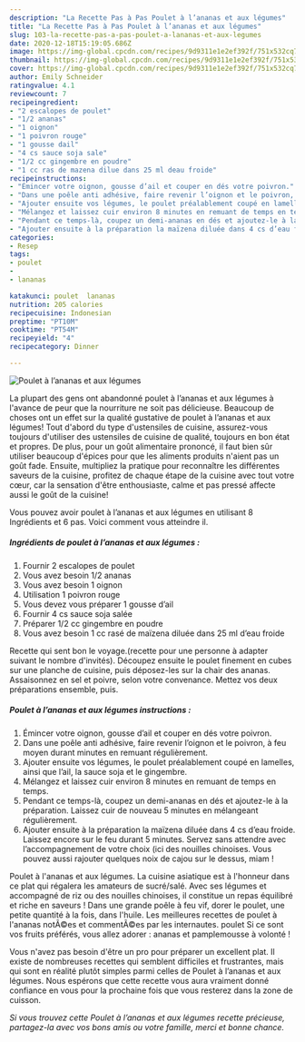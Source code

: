 ```yaml
---
description: "La Recette Pas à Pas Poulet à l’ananas et aux légumes"
title: "La Recette Pas à Pas Poulet à l’ananas et aux légumes"
slug: 103-la-recette-pas-a-pas-poulet-a-lananas-et-aux-legumes
date: 2020-12-18T15:19:05.686Z
image: https://img-global.cpcdn.com/recipes/9d9311e1e2ef392f/751x532cq70/poulet-a-lananas-et-aux-legumes-photo-principale-de-la-recette.jpg
thumbnail: https://img-global.cpcdn.com/recipes/9d9311e1e2ef392f/751x532cq70/poulet-a-lananas-et-aux-legumes-photo-principale-de-la-recette.jpg
cover: https://img-global.cpcdn.com/recipes/9d9311e1e2ef392f/751x532cq70/poulet-a-lananas-et-aux-legumes-photo-principale-de-la-recette.jpg
author: Emily Schneider
ratingvalue: 4.1
reviewcount: 7
recipeingredient:
- "2 escalopes de poulet"
- "1/2 ananas"
- "1 oignon"
- "1 poivron rouge"
- "1 gousse dail"
- "4 cs sauce soja sale"
- "1/2 cc gingembre en poudre"
- "1 cc ras de mazena dilue dans 25 ml deau froide"
recipeinstructions:
- "Émincer votre oignon, gousse d’ail et couper en dés votre poivron."
- "Dans une poêle anti adhésive, faire revenir l’oignon et le poivron, à feu moyen durant minutes en remuant régulièrement."
- "Ajouter ensuite vos légumes, le poulet préalablement coupé en lamelles, ainsi que l’ail, la sauce soja et le gingembre."
- "Mélangez et laissez cuir environ 8 minutes en remuant de temps en temps."
- "Pendant ce temps-là, coupez un demi-ananas en dés et ajoutez-le à la préparation. Laissez cuir de nouveau 5 minutes en mélangeant régulièrement."
- "Ajouter ensuite à la préparation la maïzena diluée dans 4 cs d’eau froide. Laissez encore sur le feu durant 5 minutes. Servez sans attendre avec l’accompagnement de votre choix (ici des nouilles chinoises. Vous pouvez aussi rajouter quelques noix de cajou sur le dessus, miam !"
categories:
- Resep
tags:
- poulet
- 
- lananas

katakunci: poulet  lananas 
nutrition: 205 calories
recipecuisine: Indonesian
preptime: "PT10M"
cooktime: "PT54M"
recipeyield: "4"
recipecategory: Dinner

---
```



![Poulet à l’ananas et aux légumes](https://img-global.cpcdn.com/recipes/9d9311e1e2ef392f/751x532cq70/poulet-a-lananas-et-aux-legumes-photo-principale-de-la-recette.jpg)

La plupart des gens ont abandonné poulet à l’ananas et aux légumes à l'avance de peur que la nourriture ne soit pas délicieuse. Beaucoup de choses ont un effet sur la qualité gustative de poulet à l’ananas et aux légumes! Tout d'abord du type d'ustensiles de cuisine, assurez-vous toujours d'utiliser des ustensiles de cuisine de qualité, toujours en bon état et propres. De plus, pour un goût alimentaire prononcé, il faut bien sûr utiliser beaucoup d'épices pour que les aliments produits n'aient pas un goût fade. Ensuite, multipliez la pratique pour reconnaître les différentes saveurs de la cuisine, profitez de chaque étape de la cuisine avec tout votre cœur, car la sensation d'être enthousiaste, calme et pas pressé affecte aussi le goût de la cuisine!

<!--inarticleads1-->

Vous pouvez avoir poulet à l’ananas et aux légumes en utilisant 8 Ingrédients et 6 pas. Voici comment vous atteindre il.

##### Ingrédients de poulet à l’ananas et aux légumes :

1. Fournir 2 escalopes de poulet
1. Vous avez besoin 1/2 ananas
1. Vous avez besoin 1 oignon
1. Utilisation 1 poivron rouge
1. Vous devez vous préparer 1 gousse d’ail
1. Fournir 4 cs sauce soja salée
1. Préparer 1/2 cc gingembre en poudre
1. Vous avez besoin 1 cc rasé de maïzena diluée dans 25 ml d’eau froide


Recette qui sent bon le voyage.(recette pour une personne à adapter suivant le nombre d&#39;invités). Découpez ensuite le poulet finement en cubes sur une planche de cuisine, puis déposez-les sur la chair des ananas. Assaisonnez en sel et poivre, selon votre convenance. Mettez vos deux préparations ensemble, puis. 

<!--inarticleads2-->

##### Poulet à l’ananas et aux légumes instructions :

1. Émincer votre oignon, gousse d’ail et couper en dés votre poivron.
1. Dans une poêle anti adhésive, faire revenir l’oignon et le poivron, à feu moyen durant minutes en remuant régulièrement.
1. Ajouter ensuite vos légumes, le poulet préalablement coupé en lamelles, ainsi que l’ail, la sauce soja et le gingembre.
1. Mélangez et laissez cuir environ 8 minutes en remuant de temps en temps.
1. Pendant ce temps-là, coupez un demi-ananas en dés et ajoutez-le à la préparation. Laissez cuir de nouveau 5 minutes en mélangeant régulièrement.
1. Ajouter ensuite à la préparation la maïzena diluée dans 4 cs d’eau froide. Laissez encore sur le feu durant 5 minutes. Servez sans attendre avec l’accompagnement de votre choix (ici des nouilles chinoises. Vous pouvez aussi rajouter quelques noix de cajou sur le dessus, miam !


Poulet à l&#39;ananas et aux légumes. La cuisine asiatique est à l&#39;honneur dans ce plat qui régalera les amateurs de sucré/salé. Avec ses légumes et accompagné de riz ou des nouilles chinoises, il constitue un repas équilibré et riche en saveurs ! Dans une grande poêle à feu vif, dorer le poulet, une petite quantité à la fois, dans l&#39;huile. Les meilleures recettes de poulet à l&#39;ananas notÃ©es et commentÃ©es par les internautes. poulet Si ce sont vos fruits préférés, vous allez adorer : ananas et pamplemousse à volonté ! 

<!--inarticleads1-->

<p>
Vous n'avez pas besoin d'être un pro pour préparer un excellent plat. Il existe de nombreuses recettes qui semblent difficiles et frustrantes, mais qui sont en réalité plutôt simples parmi celles de Poulet à l’ananas et aux légumes. Nous espérons que cette recette vous aura vraiment donné confiance en vous pour la prochaine fois que vous resterez dans la zone de cuisson.
</p>

<p>
<i>Si vous trouvez cette Poulet à l’ananas et aux légumes recette précieuse, partagez-la avec vos bons amis ou votre famille, merci et bonne chance.</i>
</p>
